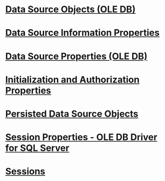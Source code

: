 # [Data Source Objects (OLE DB)](data-source-objects-ole-db.md)
# [Data Source Information Properties](data-source-information-properties.md)
# [Data Source Properties (OLE DB)](data-source-properties-ole-db.md)
# [Initialization and Authorization Properties](initialization-and-authorization-properties.md)
# [Persisted Data Source Objects](persisted-data-source-objects.md)
# [Session Properties - OLE DB Driver for SQL Server](session-properties-oledb-driver-for-sql-server.md)
# [Sessions](sessions.md)
